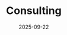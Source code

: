 ---
title: 'Consulting'
type: landing
summary: 'Cloud and Confidential Computing consulting for defence and healthcare programmes.'
date: 2025-09-22

design:
  spacing: '5rem'
  columns: '1'

sections:
  - block: markdown
    content:
      title: Consulting for Critical Infrastructure
      text: |
        I help organisations in **defence** and **healthcare** design and operate secure cloud platforms
        and **Confidential Computing** solutions.

        **Focus:** remote attestation (AMD SEV-SNP, Nitro Enclaves), data-in-use protection,
        cloud security architecture (AWS, Azure, OpenStack), security reviews and compliance
        (ISO 27001 / BSI / NATO-aligned architectures).

  - block: markdown
    content:
      title: Engagement Models
      text: |
        - **Advisory / Architecture** — Strategic guidance, architecture reviews, security patterns and decision memos.  
        - **Project Delivery** — Hands-on design and implementation (IaC, attestation flows, enclave enablement, controls and guardrails).  
        - **Security and Compliance Readiness** — Gap analysis and remediation plan for ISO 27001 / BSI IT-Grundschutz; evidence prep for audits and stakeholder reviews.  
        - **Fractional / Interim** — Part-time Security or Cloud Architect for defence and healthcare programmes: governance, leadership and vendor alignment.

  - block: markdown
    content:
      title: Rates and Availability
      text: |
        **Day rate:** from **€750 / day** (excl. VAT).

        **Availability:** up to 1–2 days per week or dedicated project sprints by arrangement.

        Contracts via German small-business regulation (*Kleinunternehmerregelung*, no VAT charged) until further notice.

  - block: markdown
    content:
      title: Industries and Use Cases
      text: |
        - **Defence:** multi-cloud data sovereignty, secure data sharing and federation.  
        - **Healthcare:** privacy-preserving analytics and enclave-backed research pipelines.  
        - **R&D:** HPC with enclaves, confidential AI/ML workloads, evidence and benchmarks.

  - block: markdown
    content:
      title: Ready to start a project?
      text: |
        Share a brief on scope, timelines and stakeholders. I typically respond within one business day.

        ✉️ [Request a consultation](mailto:vp@valentinpfeil.com?subject=Project%20Inquiry%20—%20Confidential%20Computing%20and%20Cloud%20Security)
---